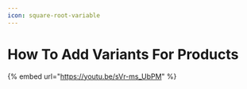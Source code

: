 ```yaml
---
icon: square-root-variable
---
```


# How To Add Variants For Products

{% embed url="https://youtu.be/sVr-ms_UbPM" %}

